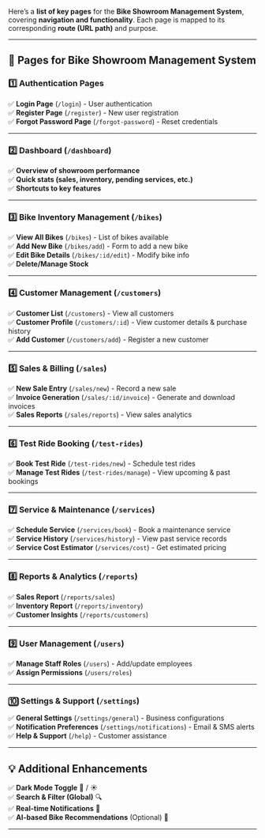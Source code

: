 Here’s a **list of key pages** for the **Bike Showroom Management System**, covering **navigation and functionality**. Each page is mapped to its corresponding **route (URL path)** and purpose.

---

## **🚀 Pages for Bike Showroom Management System**  

### **1️⃣ Authentication Pages**  
✅ **Login Page** (`/login`) - User authentication  
✅ **Register Page** (`/register`) - New user registration  
✅ **Forgot Password Page** (`/forgot-password`) - Reset credentials  

---

### **2️⃣ Dashboard** (`/dashboard`)  
✅ **Overview of showroom performance**  
✅ **Quick stats (sales, inventory, pending services, etc.)**  
✅ **Shortcuts to key features**  

---

### **3️⃣ Bike Inventory Management** (`/bikes`)  
✅ **View All Bikes** (`/bikes`) - List of bikes available  
✅ **Add New Bike** (`/bikes/add`) - Form to add a new bike  
✅ **Edit Bike Details** (`/bikes/:id/edit`) - Modify bike info  
✅ **Delete/Manage Stock**  

---

### **4️⃣ Customer Management** (`/customers`)  
✅ **Customer List** (`/customers`) - View all customers  
✅ **Customer Profile** (`/customers/:id`) - View customer details & purchase history  
✅ **Add Customer** (`/customers/add`) - Register a new customer  

---

### **5️⃣ Sales & Billing** (`/sales`)  
✅ **New Sale Entry** (`/sales/new`) - Record a new sale  
✅ **Invoice Generation** (`/sales/:id/invoice`) - Generate and download invoices  
✅ **Sales Reports** (`/sales/reports`) - View sales analytics  

---

### **6️⃣ Test Ride Booking** (`/test-rides`)  
✅ **Book Test Ride** (`/test-rides/new`) - Schedule test rides  
✅ **Manage Test Rides** (`/test-rides/manage`) - View upcoming & past bookings  

---

### **7️⃣ Service & Maintenance** (`/services`)  
✅ **Schedule Service** (`/services/book`) - Book a maintenance service  
✅ **Service History** (`/services/history`) - View past service records  
✅ **Service Cost Estimator** (`/services/cost`) - Get estimated pricing  

---

### **8️⃣ Reports & Analytics** (`/reports`)  
✅ **Sales Report** (`/reports/sales`)  
✅ **Inventory Report** (`/reports/inventory`)  
✅ **Customer Insights** (`/reports/customers`)  

---

### **9️⃣ User Management** (`/users`)  
✅ **Manage Staff Roles** (`/users`) - Add/update employees  
✅ **Assign Permissions** (`/users/roles`)  

---

### **🔟 Settings & Support** (`/settings`)  
✅ **General Settings** (`/settings/general`) - Business configurations  
✅ **Notification Preferences** (`/settings/notifications`) - Email & SMS alerts  
✅ **Help & Support** (`/help`) - Customer assistance  

---

## **💡 Additional Enhancements**  
✅ **Dark Mode Toggle** 🌙 / ☀️  
✅ **Search & Filter (Global)** 🔍  
✅ **Real-time Notifications** 📢  
✅ **AI-based Bike Recommendations** (Optional) 🤖  

---

